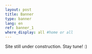 ```yaml
---
layout: post
title: Banner
type: banner
lang: en
ref: banner_1
where_display: all #home or all
---
```


Site still under construction. Stay tune! :)
